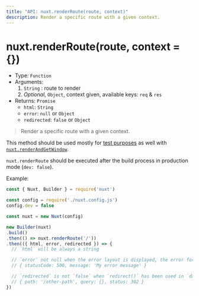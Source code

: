 ```yaml
---
title: "API: nuxt.renderRoute(route, context)"
description: Render a specific route with a given context.
---
```


# nuxt.renderRoute(route, context = {})

- Type: `Function`
- Arguments:
  1. `String` : route to render
  2. *Optional*, `Object`, context given, available keys: `req` & `res`
- Returns: `Promise`
  - `html`: `String`
  - `error`: `null` or `Object`
  - `redirected`: `false` or `Object`

> Render a specific route with a given context.

This method should be used mostly for [test purposes](/guide/development-tools#end-to-end-testing) as well with [`nuxt.renderAndGetWindow`](/api/nuxt-render-and-get-window).

<div class="Alert Alert--orange">

`nuxt.renderRoute` should be executed after the build process in production mode (`dev: false`).

</div>

Example:

```js
const { Nuxt, Builder } = require('nuxt')

const config = require('./nuxt.config.js')
config.dev = false

const nuxt = new Nuxt(config)

new Builder(nuxt)
.build()
.then(() => nuxt.renderRoute('/'))
.then(({ html, error, redirected }) => {
  // `html` will be always a string

  // `error` not null when the error layout is displayed, the error format is:
  // { statusCode: 500, message: 'My error message' }

  // `redirected` is not `false` when `redirect()` has been used in `data()` or `fetch()`
  // { path: '/other-path', query: {}, status: 302 }
})
```
